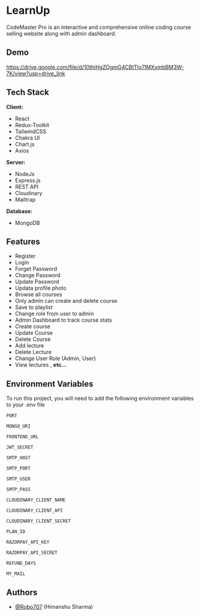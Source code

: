 
# LearnUp
CodeMaster Pro is an interactive and comprehensive online coding course selling website along with admin dashboard. 


## Demo

https://drive.google.com/file/d/10thiHgZOgmG4CBtTIo7IMXymbBM3W-7K/view?usp=drive_link

## Tech Stack

**Client:** 
- React
- Redux-Toolkit 
- TailwindCSS
- Chakra UI
- Chart.js
- Axios

**Server:** 
- NodeJs 
- Express.js
- REST API
- Cloudinary
- Mailtrap

**Database:** 
- MongoDB


## Features

- Register
- Login
- Forget Password
- Change Password
- Update Password
- Updata profile photo
- Browse all courses
- Only admin can create and delete course
- Save to playlist
- Change role from user to admin
- Admin Dashboard to track course stats
- Create course
- Update Course 
- Delete Course 
- Add lecture 
- Delete Lecture 
- Change User Role (Admin, User)
- View lectures , **etc...**  



## Environment Variables

To run this project, you will need to add the following environment variables to your .env file

`PORT`

`MONGO_URI`

`FRONTEND_URL` 

`JWT_SECRET`

`SMTP_HOST` 

`SMTP_PORT` 

`SMTP_USER` 

`SMTP_PASS` 

`CLOUDINARY_CLIENT_NAME` 

`CLOUDINARY_CLIENT_API` 

`CLOUDINARY_CLIENT_SECRET` 

`PLAN_ID`

`RAZORPAY_API_KEY`

`RAZORPAY_API_SECRET` 

`REFUND_DAYS`

`MY_MAIL` 


## Authors

- [@Robo707](https://github.com/Robo707) (Himanshu Sharma)

